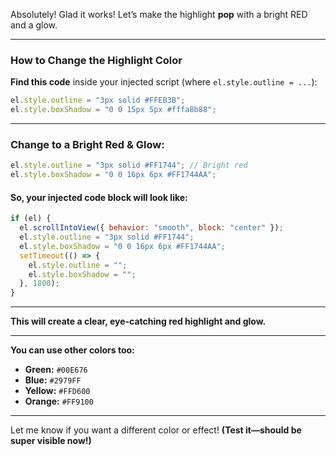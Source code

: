 Absolutely! Glad it works!
Let’s make the highlight **pop** with a bright RED and a glow.

---

### **How to Change the Highlight Color**

**Find this code** inside your injected script (where `el.style.outline = ...`):

```js
el.style.outline = "3px solid #FFEB3B";
el.style.boxShadow = "0 0 15px 5px #fffa8b88";
```

---

### **Change to a Bright Red & Glow:**

```js
el.style.outline = "3px solid #FF1744"; // Bright red
el.style.boxShadow = "0 0 16px 6px #FF1744AA";
```

#### **So, your injected code block will look like:**

```js
if (el) {
  el.scrollIntoView({ behavior: "smooth", block: "center" });
  el.style.outline = "3px solid #FF1744";
  el.style.boxShadow = "0 0 16px 6px #FF1744AA";
  setTimeout(() => {
    el.style.outline = "";
    el.style.boxShadow = "";
  }, 1800);
}
```

---

**This will create a clear, eye-catching red highlight and glow.**

---

**You can use other colors too:**

- **Green:** `#00E676`
- **Blue:** `#2979FF`
- **Yellow:** `#FFD600`
- **Orange:** `#FF9100`

---

Let me know if you want a different color or effect!
**(Test it—should be super visible now!)**
